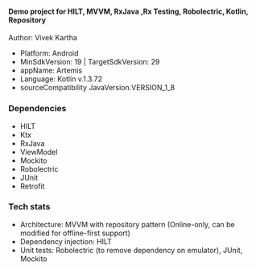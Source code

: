 #### Demo project for  HILT, MVVM, RxJava ,Rx Testing, Robolectric, Kotlin, Repository
Author: Vivek Kartha

- Platform: Android
- MinSdkVersion: 19 | TargetSdkVersion: 29
- appName: Artemis
- Language: Kotlin v.1.3.72
- sourceCompatibility JavaVersion.VERSION_1_8
 
### Dependencies
- HILT
- Ktx
- RxJava
- ViewModel
- Mockito
- Robolectric
- JUnit
- Retrofit


### Tech stats
- Architecture: MVVM with repository pattern (Online-only, can be modified for offline-first support)
- Dependency injection: HILT
- Unit tests: Robolectric (to remove dependency on emulator), JUnit, Mockito


